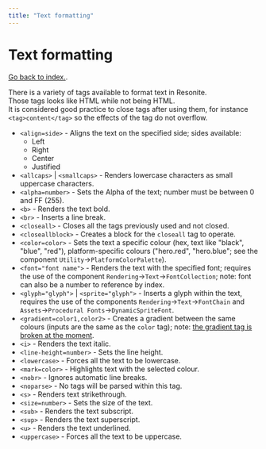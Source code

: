 ```yaml
---
title: "Text formatting"
---
```


# Text formatting

[Go back to index.](/wiki/resonite).

There is a variety of tags available to format text in Resonite.  
Those tags looks like HTML while not being HTML.  
It is considered good practice to close tags after using them, for instance `<tag>content</tag>` so the effects of the tag do not overflow.

- `<align=side>` - Aligns the text on the specified side; sides available:
  - Left
  - Right
  - Center
  - Justified
- `<allcaps>` | `<smallcaps>` - Renders lowercase characters as small uppercase characters.
- `<alpha=number>` - Sets the Alpha of the text; number must be between 0 and FF (255).
- `<b>` - Renders the text bold.
- `<br>` - Inserts a line break.
- `<closeall>` - Closes all the tags previously used and not closed.
- `<closeallblock>` - Creates a block for the `closeall` tag to operate.
- `<color=color>` - Sets the text a specific colour (hex, text like "black", "blue", "red"), platform-specific colours ("hero.red", "hero.blue"; see the component `Utility`->`PlatformColorPalette`).
- `<font="font name">` - Renders the text with the specified font; requires the use of the component `Rendering`->`Text`->`FontCollection`; note: font can also be a number to reference by index.
- `<glyph="glyph">` | `<sprite="glyph">` - Inserts a glyph within the text, requires the use of the components `Rendering`->`Text`->`FontChain` and `Assets`->`Procedural Fonts`->`DynamicSpriteFont`.
- `<gradient=color1,color2>` - Creates a gradient between the same colours (inputs are the same as the `color` tag); note: [the gradient tag is broken at the moment](https://github.com/Yellow-Dog-Man/Resonite-Issues/issues/426).
- `<i>` - Renders the text italic.
- `<line-height=number>` - Sets the line height.
- `<lowercase>` - Forces all the text to be lowercase.
- `<mark=color>` - Highlights text with the selected colour.
- `<nobr>` - Ignores automatic line breaks.
- `<noparse>` - No tags will be parsed within this tag.
- `<s>` - Renders text strikethrough.
- `<size=number>` - Sets the size of the text.
- `<sub>` - Renders the text subscript.
- `<sup>` - Renders the text superscript.
- `<u>` - Renders the text underlined.
- `<uppercase>` - Forces all the text to be uppercase.
